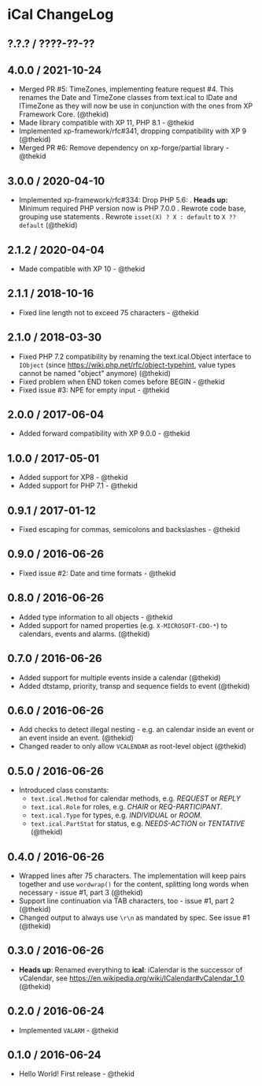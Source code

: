 iCal ChangeLog
==============

## ?.?.? / ????-??-??

## 4.0.0 / 2021-10-24

* Merged PR #5: TimeZones, implementing feature request #4. This renames
  the Date and TimeZone classes from text.ical to IDate and ITimeZone as
  they will now be use in conjunction with the ones from XP Framework Core.
  (@thekid)
* Made library compatible with XP 11, PHP 8.1 - @thekid
* Implemented xp-framework/rfc#341, dropping compatibility with XP 9
  (@thekid)
* Merged PR #6: Remove dependency on xp-forge/partial library - @thekid

## 3.0.0 / 2020-04-10

* Implemented xp-framework/rfc#334: Drop PHP 5.6:
  . **Heads up:** Minimum required PHP version now is PHP 7.0.0
  . Rewrote code base, grouping use statements
  . Rewrote `isset(X) ? X : default` to `X ?? default`
  (@thekid)

## 2.1.2 / 2020-04-04

* Made compatible with XP 10 - @thekid

## 2.1.1 / 2018-10-16

* Fixed line length not to exceed 75 characters - @thekid

## 2.1.0 / 2018-03-30

* Fixed PHP 7.2 compatibility by renaming the text.ical.Object interface
  to `IObject` (since https://wiki.php.net/rfc/object-typehint, value
  types cannot be named "object" anymore)
  (@thekid)
* Fixed problem when END token comes before BEGIN - @thekid
* Fixed issue #3: NPE for empty input - @thekid

## 2.0.0 / 2017-06-04

* Added forward compatibility with XP 9.0.0 - @thekid

## 1.0.0 / 2017-05-01

* Added support for XP8 - @thekid
* Added support for PHP 7.1 - @thekid

## 0.9.1 / 2017-01-12

* Fixed escaping for commas, semicolons and backslashes - @thekid

## 0.9.0 / 2016-06-26

* Fixed issue #2: Date and time formats - @thekid

## 0.8.0 / 2016-06-26

* Added type information to all objects - @thekid
* Added support for named properties (e.g. `X-MICROSOFT-CDO-*`) to
  calendars, events and alarms.
  (@thekid)

## 0.7.0 / 2016-06-26

* Added support for multiple events inside a calendar
  (@thekid)
* Added dtstamp, priority, transp and sequence fields to event
  (@thekid)

## 0.6.0 / 2016-06-26

* Add checks to detect illegal nesting - e.g. an calendar inside an
  event or an event inside an event.
  (@thekid)
* Changed reader to only allow `VCALENDAR` as root-level object
  (@thekid)

## 0.5.0 / 2016-06-26

* Introduced class constants:
  - `text.ical.Method` for calendar methods, e.g. *REQUEST* or *REPLY*
  - `text.ical.Role` for roles, e.g. *CHAIR* or *REQ-PARTICIPANT*.
  - `text.ical.Type` for types, e.g. *INDIVIDUAL* or *ROOM*.
  - `text.ical.PartStat` for status, e.g. *NEEDS-ACTION* or *TENTATIVE*
  (@thekid)

## 0.4.0 / 2016-06-26

* Wrapped lines after 75 characters. The implementation will keep pairs
  together and use `wordwrap()` for the content, splitting long words
  when necessary - issue #1, part 3
  (@thekid)
* Support line continuation via TAB characters, too - issue #1, part 2
  (@thekid)
* Changed output to always use `\r\n` as mandated by spec. See issue #1
  (@thekid)

## 0.3.0 / 2016-06-26

* **Heads up**: Renamed everything to **ical**: iCalendar is the successor
  of vCalendar, see https://en.wikipedia.org/wiki/ICalendar#vCalendar_1.0
  (@thekid)

## 0.2.0 / 2016-06-24

* Implemented `VALARM` - @thekid

## 0.1.0 / 2016-06-24

* Hello World! First release - @thekid